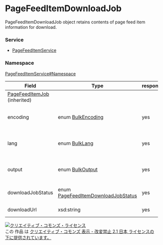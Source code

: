 # PageFeedItemDownloadJob
PageFeedItemDownloadJob object retains contents of page feed item information for download.

### Service
- [PageFeedItemService](../../services/PageFeedItemService.md)

### Namespace
[PageFeedItemService#Namespace](../../services/PageFeedItemService.md#namespace)

| Field | Type | response | addDownloadJob | Description |
|---|---|---|---|---|
| [PageFeedItemJob](./PageFeedItemJob.md) (inherited) |||||
| encoding | enum [BulkEncoding](./BulkEncoding.md) | yes | Optional<br>Default：SJIS | Encoding format of page feed item |
| lang | enum [BulkLang](./BulkLang.md) | yes | Optional<br>Default：JA | Language setting of page feed item file |
| output | enum [BulkOutput](./BulkOutput.md) | yes | Optional<br>Default：CSV | Output format of download information |
| downloadJobStatus | enum [PageFeedItemDownloadJobStatus](./PageFeedItemDownloadJobStatus.md) | yes | Ignore | Execution status of job |
| downloadUrl | xsd:string | yes | Ignore | Download URL |

[![クリエイティブ・コモンズ・ライセンス](https://i.creativecommons.org/l/by-nd/2.1/jp/88x31.png)](http://creativecommons.org/licenses/by-nd/2.1/jp/)<br>
この 作品 は [クリエイティブ・コモンズ 表示 - 改変禁止 2.1 日本 ライセンスの下に提供されています。](http://creativecommons.org/licenses/by-nd/2.1/jp/)

